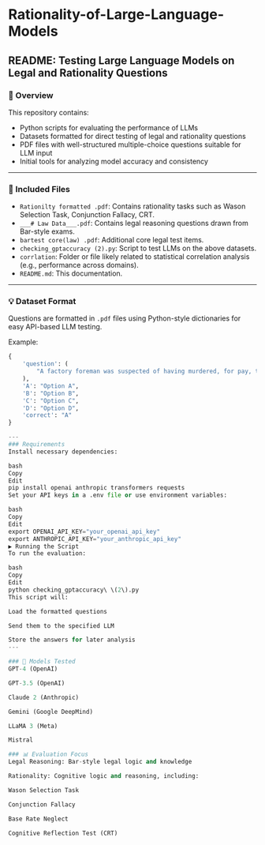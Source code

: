 # Rationality-of-Large-Language-Models

## README: Testing Large Language Models on Legal and Rationality Questions

### 🧠 Overview

This repository contains:
- Python scripts for evaluating the performance of LLMs
- Datasets formatted for direct testing of legal and rationality questions
- PDF files with well-structured multiple-choice questions suitable for LLM input
- Initial tools for analyzing model accuracy and consistency

---

### 📁 Included Files

- `Rationilty formatted .pdf`: Contains rationality tasks such as Wason Selection Task, Conjunction Fallacy, CRT.
- `___# Law Data___.pdf`: Contains legal reasoning questions drawn from Bar-style exams.
- `bartest core(law) .pdf`: Additional core legal test items.
- `checking_gptaccuracy (2).py`: Script to test LLMs on the above datasets.
- `corrlation`: Folder or file likely related to statistical correlation analysis (e.g., performance across domains).
- `README.md`: This documentation.

---



### 💡 Dataset Format

Questions are formatted in `.pdf` files using Python-style dictionaries for easy API-based LLM testing.

Example:

```python
{
    'question': (
        "A factory foreman was suspected of having murdered, for pay, the rival of a local union leader. ..."
    ),
    'A': "Option A",
    'B': "Option B",
    'C': "Option C",
    'D': "Option D",
    'correct': "A"
}

---
### Requirements
Install necessary dependencies:

bash
Copy
Edit
pip install openai anthropic transformers requests
Set your API keys in a .env file or use environment variables:

bash
Copy
Edit
export OPENAI_API_KEY="your_openai_api_key"
export ANTHROPIC_API_KEY="your_anthropic_api_key"
▶️ Running the Script
To run the evaluation:

bash
Copy
Edit
python checking_gptaccuracy\ \(2\).py
This script will:

Load the formatted questions

Send them to the specified LLM

Store the answers for later analysis
---

### 🤖 Models Tested
GPT-4 (OpenAI)

GPT-3.5 (OpenAI)

Claude 2 (Anthropic)

Gemini (Google DeepMind)

LLaMA 3 (Meta)

Mistral

### 📊 Evaluation Focus
Legal Reasoning: Bar-style legal logic and knowledge

Rationality: Cognitive logic and reasoning, including:

Wason Selection Task

Conjunction Fallacy

Base Rate Neglect

Cognitive Reflection Test (CRT)
